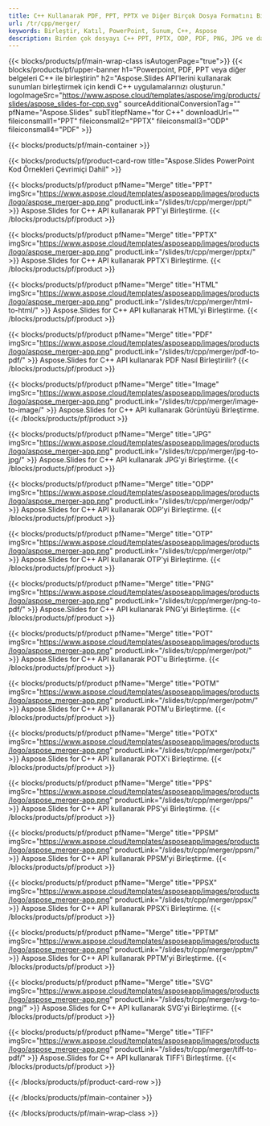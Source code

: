 ```yaml
---
title: C++ Kullanarak PDF, PPT, PPTX ve Diğer Birçok Dosya Formatını Birleştirin
url: /tr/cpp/merger/
keywords: Birleştir, Katıl, PowerPoint, Sunum, C++, Aspose
description: Birden çok dosyayı C++ PPT, PPTX, ODP, PDF, PNG, JPG ve daha pek çok yerde birleştirin.
---
```


{{< blocks/products/pf/main-wrap-class isAutogenPage="true">}}
{{< blocks/products/pf/upper-banner h1="Powerpoint, PDF, PPT veya diğer belgeleri C++ ile birleştirin" h2="Aspose.Slides API'lerini kullanarak sunumları birleştirmek için kendi C++ uygulamalarınızı oluşturun." logoImageSrc="https://www.aspose.cloud/templates/aspose/img/products/slides/aspose_slides-for-cpp.svg" sourceAdditionalConversionTag="" pfName="Aspose.Slides" subTitlepfName="for C++" downloadUrl="" fileiconsmall1="PPT" fileiconsmall2="PPTX" fileiconsmall3="ODP" fileiconsmall4="PDF" >}}

{{< blocks/products/pf/main-container >}}

{{< blocks/products/pf/product-card-row title="Aspose.Slides PowerPoint Kod Örnekleri Çevrimiçi Dahil" >}}

{{< blocks/products/pf/product pfName="Merge" title="PPT" imgSrc="https://www.aspose.cloud/templates/asposeapp/images/products/logo/aspose_merger-app.png" productLink="/slides/tr/cpp/merger/ppt/" >}}
Aspose.Slides for C++ API kullanarak PPT'yi Birleştirme.
{{< /blocks/products/pf/product >}}

{{< blocks/products/pf/product pfName="Merge" title="PPTX" imgSrc="https://www.aspose.cloud/templates/asposeapp/images/products/logo/aspose_merger-app.png" productLink="/slides/tr/cpp/merger/pptx/" >}}
Aspose.Slides for C++ API kullanarak PPTX'i Birleştirme.
{{< /blocks/products/pf/product >}}

{{< blocks/products/pf/product pfName="Merge" title="HTML" imgSrc="https://www.aspose.cloud/templates/asposeapp/images/products/logo/aspose_merger-app.png" productLink="/slides/tr/cpp/merger/html-to-html/" >}}
Aspose.Slides for C++ API kullanarak HTML'yi Birleştirme.
{{< /blocks/products/pf/product >}}

{{< blocks/products/pf/product pfName="Merge" title="PDF" imgSrc="https://www.aspose.cloud/templates/asposeapp/images/products/logo/aspose_merger-app.png" productLink="/slides/tr/cpp/merger/pdf-to-pdf/" >}}
Aspose.Slides for C++ API kullanarak PDF Nasıl Birleştirilir?
{{< /blocks/products/pf/product >}}

{{< blocks/products/pf/product pfName="Merge" title="Image" imgSrc="https://www.aspose.cloud/templates/asposeapp/images/products/logo/aspose_merger-app.png" productLink="/slides/tr/cpp/merger/image-to-image/" >}}
Aspose.Slides for C++ API kullanarak Görüntüyü Birleştirme.
{{< /blocks/products/pf/product >}}

{{< blocks/products/pf/product pfName="Merge" title="JPG" imgSrc="https://www.aspose.cloud/templates/asposeapp/images/products/logo/aspose_merger-app.png" productLink="/slides/tr/cpp/merger/jpg-to-jpg/" >}}
Aspose.Slides for C++ API kullanarak JPG'yi Birleştirme.
{{< /blocks/products/pf/product >}}

{{< blocks/products/pf/product pfName="Merge" title="ODP" imgSrc="https://www.aspose.cloud/templates/asposeapp/images/products/logo/aspose_merger-app.png" productLink="/slides/tr/cpp/merger/odp/" >}}
Aspose.Slides for C++ API kullanarak ODP'yi Birleştirme.
{{< /blocks/products/pf/product >}}

{{< blocks/products/pf/product pfName="Merge" title="OTP" imgSrc="https://www.aspose.cloud/templates/asposeapp/images/products/logo/aspose_merger-app.png" productLink="/slides/tr/cpp/merger/otp/" >}}
Aspose.Slides for C++ API kullanarak OTP'yi Birleştirme.
{{< /blocks/products/pf/product >}}

{{< blocks/products/pf/product pfName="Merge" title="PNG" imgSrc="https://www.aspose.cloud/templates/asposeapp/images/products/logo/aspose_merger-app.png" productLink="/slides/tr/cpp/merger/png-to-pdf/" >}}
Aspose.Slides for C++ API kullanarak PNG'yi Birleştirme.
{{< /blocks/products/pf/product >}}

{{< blocks/products/pf/product pfName="Merge" title="POT" imgSrc="https://www.aspose.cloud/templates/asposeapp/images/products/logo/aspose_merger-app.png" productLink="/slides/tr/cpp/merger/pot/" >}}
Aspose.Slides for C++ API kullanarak POT'u Birleştirme.
{{< /blocks/products/pf/product >}}

{{< blocks/products/pf/product pfName="Merge" title="POTM" imgSrc="https://www.aspose.cloud/templates/asposeapp/images/products/logo/aspose_merger-app.png" productLink="/slides/tr/cpp/merger/potm/" >}}
Aspose.Slides for C++ API kullanarak POTM'u Birleştirme.
{{< /blocks/products/pf/product >}}

{{< blocks/products/pf/product pfName="Merge" title="POTX" imgSrc="https://www.aspose.cloud/templates/asposeapp/images/products/logo/aspose_merger-app.png" productLink="/slides/tr/cpp/merger/potx/" >}}
Aspose.Slides for C++ API kullanarak POTX'i Birleştirme.
{{< /blocks/products/pf/product >}}

{{< blocks/products/pf/product pfName="Merge" title="PPS" imgSrc="https://www.aspose.cloud/templates/asposeapp/images/products/logo/aspose_merger-app.png" productLink="/slides/tr/cpp/merger/pps/" >}}
Aspose.Slides for C++ API kullanarak PPS'yi Birleştirme.
{{< /blocks/products/pf/product >}}

{{< blocks/products/pf/product pfName="Merge" title="PPSM" imgSrc="https://www.aspose.cloud/templates/asposeapp/images/products/logo/aspose_merger-app.png" productLink="/slides/tr/cpp/merger/ppsm/" >}}
Aspose.Slides for C++ API kullanarak PPSM'yi Birleştirme.
{{< /blocks/products/pf/product >}}

{{< blocks/products/pf/product pfName="Merge" title="PPSX" imgSrc="https://www.aspose.cloud/templates/asposeapp/images/products/logo/aspose_merger-app.png" productLink="/slides/tr/cpp/merger/ppsx/" >}}
Aspose.Slides for C++ API kullanarak PPSX'i Birleştirme.
{{< /blocks/products/pf/product >}}

{{< blocks/products/pf/product pfName="Merge" title="PPTM" imgSrc="https://www.aspose.cloud/templates/asposeapp/images/products/logo/aspose_merger-app.png" productLink="/slides/tr/cpp/merger/pptm/" >}}
Aspose.Slides for C++ API kullanarak PPTM'yi Birleştirme.
{{< /blocks/products/pf/product >}}

{{< blocks/products/pf/product pfName="Merge" title="SVG" imgSrc="https://www.aspose.cloud/templates/asposeapp/images/products/logo/aspose_merger-app.png" productLink="/slides/tr/cpp/merger/svg-to-png/" >}}
Aspose.Slides for C++ API kullanarak SVG'yi Birleştirme.
{{< /blocks/products/pf/product >}}

{{< blocks/products/pf/product pfName="Merge" title="TIFF" imgSrc="https://www.aspose.cloud/templates/asposeapp/images/products/logo/aspose_merger-app.png" productLink="/slides/tr/cpp/merger/tiff-to-pdf/" >}}
Aspose.Slides for C++ API kullanarak TIFF'i Birleştirme.
{{< /blocks/products/pf/product >}}


{{< /blocks/products/pf/product-card-row >}}

{{< /blocks/products/pf/main-container >}}
    
{{< /blocks/products/pf/main-wrap-class >}}